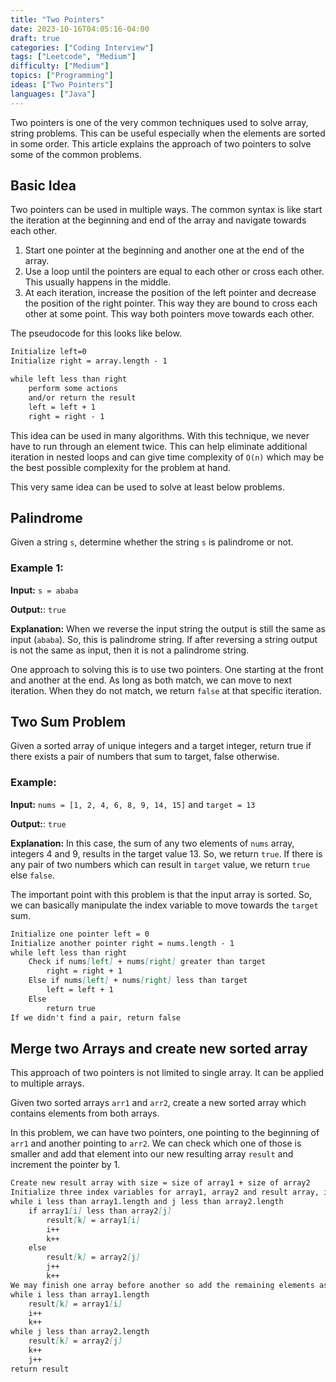 ```yaml
---
title: "Two Pointers"
date: 2023-10-16T04:05:16-04:00
draft: true
categories: ["Coding Interview"]
tags: ["Leetcode", "Medium"]
difficulty: ["Medium"]
topics: ["Programming"]
ideas: ["Two Pointers"]
languages: ["Java"]
---
```


Two pointers is one of the very common techniques used to solve array, string problems. This can be useful especially when the elements are sorted in some order. This article explains the approach of two pointers to solve some of the common problems.
<!--more-->

## Basic Idea

Two pointers can be used in multiple ways. The common syntax is like start the iteration at the beginning and end of the array and navigate towards each other.

1. Start one pointer at the beginning and another one at the end of the array.
2. Use a loop until the pointers are equal to each other or cross each other. This usually happens in the middle.
3. At each iteration, increase the position of the left pointer and decrease the position of the right pointer. This way they are bound to cross each other at some point. This way both pointers move towards each other.

The pseudocode for this looks like below.

```markdown
Initialize left=0
Initialize right = array.length - 1

while left less than right
    perform some actions
    and/or return the result
    left = left + 1
    right = right - 1
```

This idea can be used in many algorithms. With this technique, we never have to run through an element twice. This can help eliminate additional iteration in nested loops and can give time complexity of `O(n)` which may be the best possible complexity for the problem at hand.

This very same idea can be used to solve at least below problems.

## Palindrome

Given a string `s`, determine whether the string `s` is palindrome or not.

### Example 1:

**Input:** `s = ababa`

**Output:**: `true`

**Explanation:** When we reverse the input string the output is still the same as input (`ababa`). So, this is palindrome string. If after reversing a string output is not the same as input, then it is not a palindrome string.

One approach to solving this is to use two pointers. One starting at the front and another at the end. As long as both match, we can move to next iteration. When they do not match, we return `false` at that specific iteration.

## Two Sum Problem

Given a sorted array of unique integers and a target integer, return true if there exists a pair of numbers that sum to target, false otherwise.

### Example:

**Input:** `nums = [1, 2, 4, 6, 8, 9, 14, 15]` and `target = 13`

**Output:**: `true`

**Explanation:** In this case, the sum of any two elements of `nums` array, integers 4 and 9, results in the target value 13. So, we return `true`. If there is any pair of two numbers which can result in `target` value, we return `true` else `false`.

The important point with this problem is that the input array is sorted. So, we can basically manipulate the index variable to move towards the `target` sum.

```markdown
Initialize one pointer left = 0
Initialize another pointer right = nums.length - 1
while left less than right
    Check if nums[left] + nums[right] greater than target
        right = right + 1
    Else if nums[left] + nums[right] less than target
        left = left + 1
    Else 
        return true
If we didn't find a pair, return false
```

## Merge two Arrays and create new sorted array

This approach of two pointers is not limited to single array. It can be applied to multiple arrays.

Given two sorted arrays `arr1` and `arr2`, create a new sorted array which contains elements from both arrays.

In this problem, we can have two pointers, one pointing to the beginning of `arr1` and another pointing to `arr2`. We can check which one of those is smaller and add that element into our new resulting array `result` and increment the pointer by 1.

```markdown
Create new result array with size = size of array1 + size of array2
Initialize three index variables for array1, array2 and result array, i, j, k
while i less than array1.length and j less than array2.length
    if array1[i] less than array2[j]
        result[k] = array1[i]
        i++
        k++
    else
        result[k] = array2[j]
        j++
        k++
We may finish one array before another so add the remaining elements as it is
while i less than array1.length
    result[k] = array1[i]
    i++
    k++
while j less than array2.length
    result[k] = array2[j]
    k++
    j++
return result
```